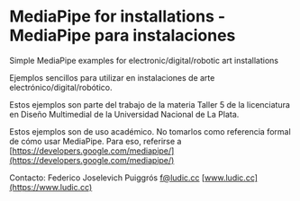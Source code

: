 # MediaPipe for installations - MediaPipe para instalaciones
Simple MediaPipe examples for electronic/digital/robotic art installations

Ejemplos sencillos para utilizar en instalaciones de arte electrónico/digital/robótico. 

Estos ejemplos son parte del trabajo de la materia Taller 5 de la licenciatura en Diseño Multimedial de la Universidad Nacional de La Plata.


Estos ejemplos son de uso académico. No tomarlos como referencia formal de cómo usar MediaPipe. Para eso, referirse a [https://developers.google.com/mediapipe/](https://developers.google.com/mediapipe/)

Contacto: Federico Joselevich Puiggrós [f@ludic.cc](mailto:f@ludic.cc)
[www.ludic.cc](https://www.ludic.cc)